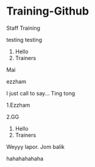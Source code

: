 # Training-Github
Staff Training


testing testing

1. Hello
2. Trainers










Mai


ezzham

I just call to say...
Ting tong

1.Ezzham

2.GG



1. Hello
2. Trainers



Weyyy lapor. Jom balik


hahahahahaha